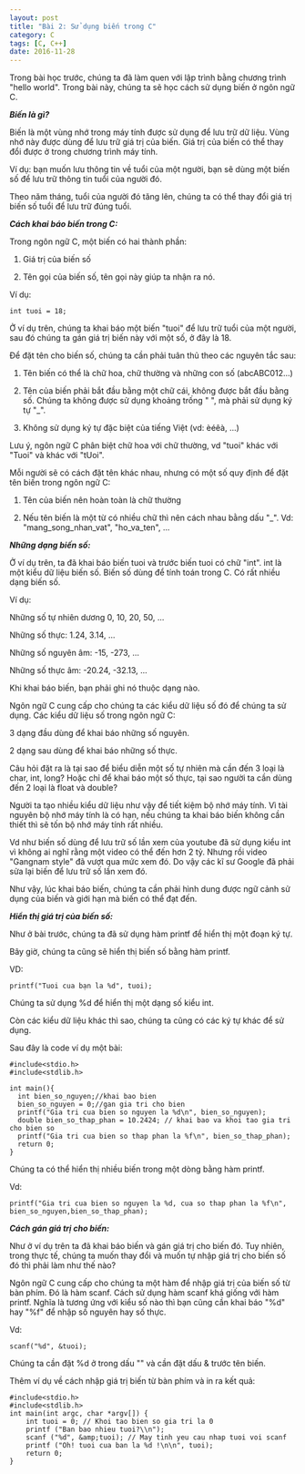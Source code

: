```yaml
---
layout: post
title: "Bài 2: Sử dụng biến trong C"
category: C
tags: [C, C++]
date: 2016-11-28
---
```


Trong bài học trước, chúng ta đã làm quen với lập trình bằng chương trình "hello world". Trong bài này, chúng ta sẽ học cách sử dụng biến ở ngôn ngữ C.

***Biến là gì?***

Biến là một vùng nhớ trong máy tính được sử dụng để lưu trữ dữ liệu. Vùng nhớ này được dùng để lưu trữ giá trị của biến. Giá trị của biến có thể thay đổi được ở trong chương trình máy tính.

Ví dụ: bạn muốn lưu thông tin về tuổi của một người, bạn sẽ dùng một biến số để lưu trữ thông tin tuổi của người đó. 

Theo năm tháng, tuổi của người đó tăng lên, chúng ta có thể thay đổi giá trị biến số tuổi để lưu trữ đúng tuổi.

***Cách khai báo biến trong C:***

Trong ngôn ngữ C, một biến có hai thành phần:

1. Giá trị của biến số

2. Tên gọi của biến số, tên gọi này giúp ta nhận ra nó.

Ví dụ:
```
int tuoi = 18;
```

Ở ví dụ trên, chúng ta khai báo một biến "tuoi" để lưu trữ tuổi của một người, sau đó chúng ta gán giá trị biến này với một số, ở đây là 18.

Để đặt tên cho biến số, chúng ta cần phải tuân thủ theo các nguyên tắc sau:

1. Tên biến có thể là chữ hoa, chữ thường và những con số (abcABC012...)

2. Tên của biến phải bắt đầu bằng một chữ cái, không được bắt đầu bằng số. Chúng ta không được sử dụng khoảng trống " ", mà phải sử dụng ký tự "_".

3. Không sử dụng ký tự đặc biệt của tiếng Việt (vd: èéêà, ...)

Lưu ý, ngôn ngữ C phân biệt chữ hoa với chữ thường, vd "tuoi" khác với "Tuoi" và khác với "tUoi".

Mỗi người sẽ có cách đặt tên khác nhau, nhưng có một số quy định để đặt tên biến trong ngôn ngữ C:

1. Tên của biến nên hoàn toàn là chữ thường

2. Nếu tên biến là một từ có nhiều chữ thì nên cách nhau bằng dấu "_". Vd: "mang_song_nhan_vat", "ho_va_ten", ...

***Những dạng biến số:***

Ở ví dụ trên, ta đã khai báo biến tuoi và trước biến tuoi có chữ "int". int là một kiểu dữ liệu biến số. Biến số dùng để tính toán trong C. Có rất nhiều dạng biến số.

Ví dụ:

Những số tự nhiên dương 0, 10, 20, 50, ...

Những số thực: 1.24, 3.14, ...

Những số nguyên âm: -15, -273, ...

Những số thực âm: -20.24, -32.13, ...

Khi khai báo biến, bạn phải ghi nó thuộc dạng nào.

Ngôn ngữ C cung cấp cho chúng ta các kiểu dữ liệu số đó để chúng ta sử dụng. Các kiểu dữ liệu số trong ngôn ngữ C:

3 dạng đầu dùng để khai báo những số nguyên.

2 dạng sau dùng để khai báo những số thực.

Câu hỏi đặt ra là tại sao để biểu diễn một số tự nhiên mà cần đến 3 loại là char, int, long? Hoặc chỉ để khai báo một số thực, tại sao người ta cần dùng đến 2 loại là float và double?

Người ta tạo nhiều kiểu dữ liệu như vậy để tiết kiệm bộ nhớ máy tính. Vì tài nguyên bộ nhớ máy tính là có hạn, nếu chúng ta khai báo biến không cần thiết thì sẽ tốn bộ nhớ máy tính rất nhiều.

Vd như biến số dùng để lưu trữ số lần xem của youtube đã sử dụng kiểu int vì không ai nghĩ rằng một video có thể đến hơn 2 tỷ. Nhưng rồi video "Gangnam style" đã vượt qua mức xem đó. Do vậy các kĩ sư Google đã phải sửa lại biến để lưu trữ số lần xem đó.

Như vậy, lúc khai báo biến, chúng ta cần phải hình dung được ngữ cảnh sử dụng của biến và giới hạn mà biến có thể đạt đến.

***Hiển thị giá trị của biến số:***

Như ở bài trước, chúng ta đã sử dụng hàm printf để hiển thị một đoạn ký tự.

Bây giờ, chúng ta cũng sẽ hiển thị biến số bằng hàm printf.

VD:

```
printf("Tuoi cua bạn la %d", tuoi);
```

Chúng ta sử dụng %d để hiển thị một dạng số kiểu int.

Còn các kiểu dữ liệu khác thì sao, chúng ta cũng có các ký tự khác để sử dụng.

Sau đây là code ví dụ một bài:
```
#include<stdio.h>
#include<stdlib.h>

int main(){
  int bien_so_nguyen;//khai bao bien
  bien_so_nguyen = 0;//gan gia tri cho bien
  printf("Gia tri cua bien so nguyen la %d\n", bien_so_nguyen);
  double bien_so_thap_phan = 10.2424; // khai bao va khoi tao gia tri cho bien so
  printf("Gia tri cua bien so thap phan la %f\n", bien_so_thap_phan);
  return 0;
}
```

Chúng ta có thể hiển thị nhiều biến trong một dòng bằng hàm printf.

Vd:
```
printf("Gia tri cua bien so nguyen la %d, cua so thap phan la %f\n", bien_so_nguyen,bien_so_thap_phan);
```

***Cách gán giá trị cho biến:***

Như ở ví dụ trên ta đã khai báo biến và gán giá trị cho biến đó. Tuy nhiên, trong thực tế, chúng ta muốn thay đổi và muốn tự nhập giá trị cho biến số đó thì phải làm như thế nào?

Ngôn ngữ C cung cấp cho chúng ta một hàm để nhập giá trị của biến số từ bàn phím. Đó là hàm scanf. Cách sử dụng hàm scanf khá giống với hàm printf. Nghĩa là tương ứng với kiểu số nào thì bạn cũng cần khai báo "%d" hay "%f" để nhập số nguyên hay số thực.

Vd:
```
scanf("%d", &tuoi);
```

Chúng ta cần đặt %d ở trong dấu "" và cần đặt dấu & trước tên biến.

Thêm ví dụ về cách nhập giá trị biến từ bàn phím và in ra kết quả:
```
#include<stdio.h>
#include<stdlib.h>
int main(int argc, char *argv[]) {
    int tuoi = 0; // Khoi tao bien so gia tri la 0
    printf ("Ban bao nhieu tuoi?\\n");
    scanf ("%d", &amp;tuoi); // May tinh yeu cau nhap tuoi voi scanf
    printf ("Oh! tuoi cua ban la %d !\n\n", tuoi);
    return 0;
}
```
